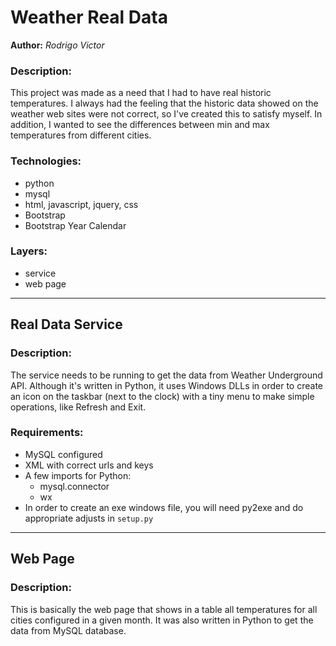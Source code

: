 
# **Weather Real Data**
**Author:** *Rodrigo Victor*


### **Description:**
This project was made as a need that I had to have real historic temperatures. I always had the feeling that the historic data showed on the weather web sites were not correct, so I've created this to satisfy myself. In addition, I wanted to see the differences between min and max temperatures from different cities.

### **Technologies:**
- python
- mysql
- html, javascript, jquery, css
- Bootstrap
- Bootstrap Year Calendar

### **Layers:**
- service
- web page

---

## **Real Data Service**


### **Description:**
The service needs to be running to get the data from Weather Underground API.
Although it's written in Python, it uses Windows DLLs in order to create an icon on the taskbar (next to the clock) with a tiny menu to make simple operations, like Refresh and Exit.

### **Requirements:**
- MySQL configured
- XML with correct urls and keys
- A few imports for Python:
	- mysql.connector
	- wx
- In order to create an exe windows file, you will need py2exe and do appropriate adjusts in `setup.py`

---

## **Web Page**

### **Description:**
This is basically the web page that shows in a table all temperatures for all cities configured in a given month.
It was also written in Python to get the data from MySQL database.
